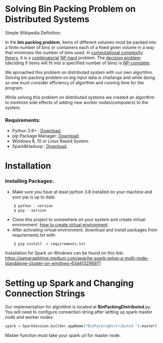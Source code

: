 # Solving Bin Packing Problem on Distributed Systems
Simple Wikipedia Definition:

In the **bin packing problem**, items of different volumes must be packed into a finite number of bins or containers each of a fixed given volume in a way that minimizes the number of bins used. In [computational complexity theory](https://en.wikipedia.org/wiki/Computational_complexity_theory "Computational complexity theory"), it is a [combinatorial](https://en.wikipedia.org/wiki/Combinatorics "Combinatorics")  [NP-hard](https://en.wikipedia.org/wiki/NP-hard "NP-hard") problem. The [decision problem](https://en.wikipedia.org/wiki/Decision_problem "Decision problem") (deciding if items will fit into a specified number of bins) is [NP-complete](https://en.wikipedia.org/wiki/NP-complete "NP-complete").

We aproached this problem on distributed system with our own algortihm. Solving bin packing problem on big input data is challange and while doing so one must consider efficiency of algorthim and running time for the program.

While solving this problem on distributed systems we created an algorithm to minimize side effects of adding new worker nodes(computers) to the system.

### Requirements:
- Python 3.8+ : [Download](https://www.python.org/).
- pip Package Manager: [Download](https://pypi.org/project/pip/).
- Windows 8, 10 or Linux Based System
- Spark&Hadoop :  [Download](https://spark.apache.org/downloads.html).

# Installation


### Installing Packages:

- Make sure you have at least python 3.8 installed on your machine and your pip is up to date.

```python
	$ python --version
	$ pip --version
```
- Clone this project to somewhere on your system and create virtual environment. [How to create virtual environment](https://docs.python.org/3/tutorial/venv.html).
- After activating virtual environment, download and install packages from requirements.txt with:
```
	$ pip install -r requirements.txt
```
Installation for Spark on Windows can be found on this link: 
https://aamargajbhiye.medium.com/apache-spark-setup-a-multi-node-standalone-cluster-on-windows-63d413296971



#  Setting up Spark and Changing Connection Strings

Our implementation for algrotihm is located at **BinPackingDistributed**.py. You will need to configure connection string after setting up spark master node and worker nodes.
```python
spark = SparkSession.builder.appName("BinPackingDistributed ").master("spark://192.168.0.10:7077").getOrCreate()
```
Master function must take your spark url for master node. 

